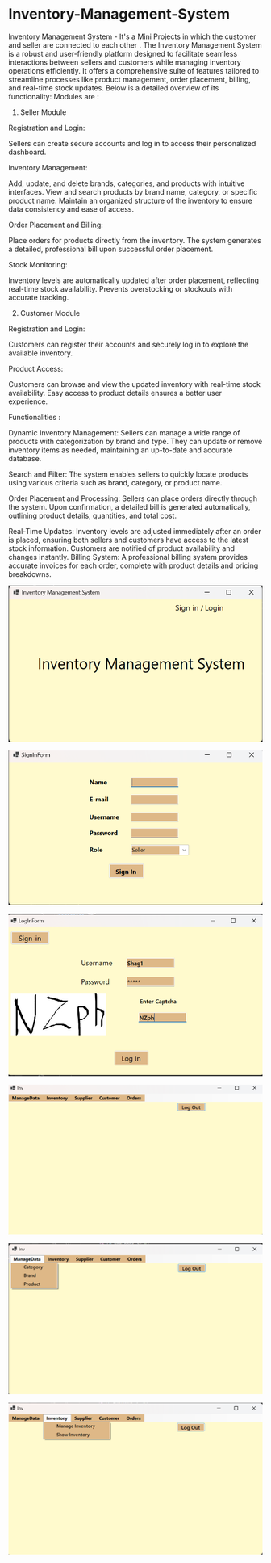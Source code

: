 # Inventory-Management-System
Inventory Management System - It's a Mini Projects in which the customer and seller are connected to each other .
The Inventory Management System is a robust and user-friendly platform designed to facilitate seamless interactions between sellers and customers while managing inventory operations efficiently. It offers a comprehensive suite of features tailored to streamline processes like product management, order placement, billing, and real-time stock updates. Below is a detailed overview of its functionality:
Modules are :
1. Seller Module
   
Registration and Login:

Sellers can create secure accounts and log in to access their personalized dashboard.

Inventory Management:

Add, update, and delete brands, categories, and products with intuitive interfaces.
View and search products by brand name, category, or specific product name.
Maintain an organized structure of the inventory to ensure data consistency and ease of access.

Order Placement and Billing:

Place orders for products directly from the inventory.
The system generates a detailed, professional bill upon successful order placement.

Stock Monitoring:

Inventory levels are automatically updated after order placement, reflecting real-time stock availability.
Prevents overstocking or stockouts with accurate tracking.

2. Customer Module
   
Registration and Login:

Customers can register their accounts and securely log in to explore the available inventory.

Product Access:

Customers can browse and view the updated inventory with real-time stock availability.
Easy access to product details ensures a better user experience.

Functionalities :

Dynamic Inventory Management: Sellers can manage a wide range of products with categorization by brand and type. They can update or remove inventory items as needed, maintaining an up-to-date and accurate database.

Search and Filter: The system enables sellers to quickly locate products using various criteria such as brand, category, or product name.

Order Placement and Processing: Sellers can place orders directly through the system. Upon confirmation, a detailed bill is generated automatically, outlining product details, quantities, and total cost.

Real-Time Updates: Inventory levels are adjusted immediately after an order is placed, ensuring both sellers and customers have access to the latest stock information.
Customers are notified of product availability and changes instantly.
Billing System:
A professional billing system provides accurate invoices for each order, complete with product details and pricing breakdowns.

![image alt](https://github.com/Architamishra/Inventory-Management-System/blob/c948b32548e47a84462fdd031f03250fd6a409e8/Img1.png)

![image alt](https://github.com/Architamishra/Inventory-Management-System/blob/c908c76fb547ecd7ff0b48e30bc1cfc7e620c0bf/Img2.png)

![image alt](https://github.com/Architamishra/Inventory-Management-System/blob/50b88872797004db2525ab716f98b8821588e259/Img3.png)

![image alt](https://github.com/Architamishra/Inventory-Management-System/blob/707fec6590340998aae8dfe7b1c57b06c688db61/Img4.png)

![image alt](https://github.com/Architamishra/Inventory-Management-System/blob/b1515ffe5026ec4ebb415b400354bbe1da0be3e1/Img5.png)

![image alt](https://github.com/Architamishra/Inventory-Management-System/blob/faa87ba4ab69762cb9738e66a7eea30e09629632/Img6.png)

